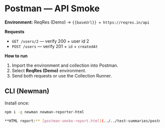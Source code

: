 # Postman — API Smoke

**Environment:** ReqRes (Demo) → `{{baseUrl}} = https://reqres.in/api`  

**Requests**
- `GET /users/2` — verify 200 + user id 2  
- `POST /users` — verify 201 + `id` + `createdAt`

**How to run**
1. Import the environment and collection into Postman.
2. Select **ReqRes (Demo)** environment.
3. Send both requests or use the Collection Runner.

## CLI (Newman)

Install once:
```bash
npm i -g newman newman-reporter-html

**HTML report:** [postman-smoke-report.html](../../test-summaries/postman-smoke-report.html)
